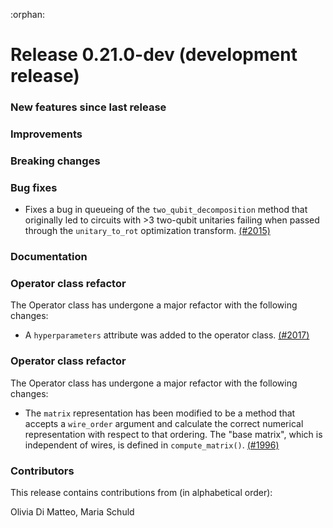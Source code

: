 :orphan:

# Release 0.21.0-dev (development release)

<h3>New features since last release</h3>

<h3>Improvements</h3>

<h3>Breaking changes</h3>

<h3>Bug fixes</h3>

* Fixes a bug in queueing of the `two_qubit_decomposition` method that
  originally led to circuits with >3 two-qubit unitaries failing when passed
  through the `unitary_to_rot` optimization transform.
  [(#2015)](https://github.com/PennyLaneAI/pennylane/pull/2015)

<h3>Documentation</h3>

<h3>Operator class refactor</h3>

The Operator class has undergone a major refactor with the following changes:

* A `hyperparameters` attribute was added to the operator class.
  [(#2017)](https://github.com/PennyLaneAI/pennylane/pull/2017)

<h3>Operator class refactor</h3>

The Operator class has undergone a major refactor with the following changes:

* The `matrix` representation has been modified to be a method that accepts a 
  `wire_order` argument and calculate the correct numerical representation 
  with respect to that ordering. The "base matrix", which is independent of wires,
  is defined in `compute_matrix()`.
  [(#1996)](https://github.com/PennyLaneAI/pennylane/pull/1996)

<h3>Contributors</h3>

This release contains contributions from (in alphabetical order):

Olivia Di Matteo, Maria Schuld

